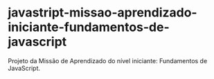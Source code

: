 # javastript-missao-aprendizado-iniciante-fundamentos-de-javascript
Projeto da Missão de Aprendizado do nível iniciante: Fundamentos de JavaScript.
